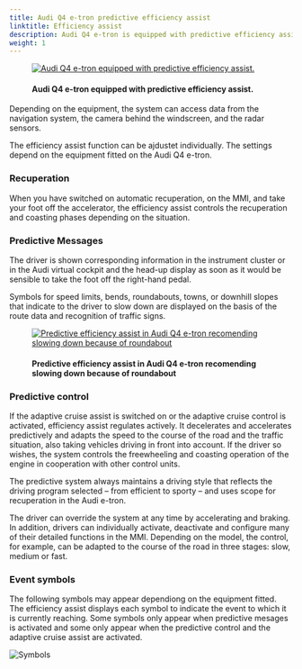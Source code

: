 ```yaml
---
title: Audi Q4 e-tron predictive efficiency assist
linktitle: Efficiency assist
description: Audi Q4 e-tron is equipped with predictive efficiency assist. The efficiency assist can help the driver to anticipate the driving route and adopt an economical driving style. 
weight: 1
---
```


<!-- markdownlint-disable MD033 -->
<figure>
    <a href="https://media.electrichasgoneaudi.net/multimedia/models/q4-e-tron/technology/drivingassistance/predictiveefficiencyassist/audiq4_1s.jpg">
        <img src="https://media.electrichasgoneaudi.net/multimedia/models/q4-e-tron/technology/drivingassistance/predictiveefficiencyassist/audiq4_1s.jpg"
        alt="Audi Q4 e-tron equipped with predictive efficiency assist." title="Audi Q4 e-tron equipped with predictive efficiency assist.">
    </a>
    <figcaption><h4>Audi Q4 e-tron equipped with predictive efficiency assist.</h4></figcaption>
</figure>

Depending on the equipment, the system can access data from the navigation system, the camera behind the windscreen, and the radar sensors.

The efficiency assist function can be ajdustet individually. The settings depend on the equipment fitted on the Audi Q4 e-tron.

### Recuperation

When you have switched on automatic recuperation, on the MMI, and take your foot off the accelerator, the efficiency assist controls the recuperation and coasting phases depending on the situation.

### Predictive Messages

The driver is shown corresponding information in the instrument cluster or in the Audi virtual cockpit and the head-up display as soon as it would be sensible to take the foot off the right-hand pedal.

Symbols for speed limits, bends, roundabouts, towns, or downhill slopes that indicate to the driver to slow down are displayed on the basis of the route data and recognition of traffic signs.

<figure>
    <a href="https://media.electrichasgoneaudi.net/multimedia/models/q4-e-tron/technology/drivingassistance/predictiveefficiencyassist/efficiencyassist_1.jpg">
        <img src="https://media.electrichasgoneaudi.net/multimedia/models/q4-e-tron/technology/drivingassistance/predictiveefficiencyassist/efficiencyassist_1s.jpg"
        alt="Predictive efficiency assist in Audi Q4 e-tron recomending slowing down because of roundabout" title="Predictive efficiency assist in Audi Q4 e-tron recomending slowing down because of roundabout">
    </a>
    <figcaption><h4>Predictive efficiency assist in Audi Q4 e-tron recomending slowing down because of roundabout</h4></figcaption>
</figure>

### Predictive control

If the adaptive cruise assist is switched on or the adaptive cruise control is activated, efficiency assist regulates actively. It decelerates and accelerates predictively and adapts the speed to the course of the road and the traffic situation, also taking vehicles driving in front into account. If the driver so wishes, the system controls the freewheeling and coasting operation of the engine in cooperation with other control units. 

The predictive system always maintains a driving style that reflects the driving program selected – from efficient to sporty – and uses scope for recuperation in the Audi e-tron.

The driver can override the system at any time by accelerating and braking. In addition, drivers can individually activate, deactivate and configure many of their detailed functions in the MMI. Depending on the model, the control, for example, can be adapted to the course of the road in three stages: slow, medium or fast.

### Event symbols

The following symbols may appear dependiong on the equipment fitted. The efficiency assist displays each symbol to indicate the event to which it is currently reaching. Some symbols only appear when predictive mesages is activated and some only appear when the predictive control and the adaptive cruise assist are activated.

![Symbols](https://media.electrichasgoneaudi.net/multimedia/models/q4-e-tron/technology/drivingassistance/predictiveefficiencyassist/symbols.png)
